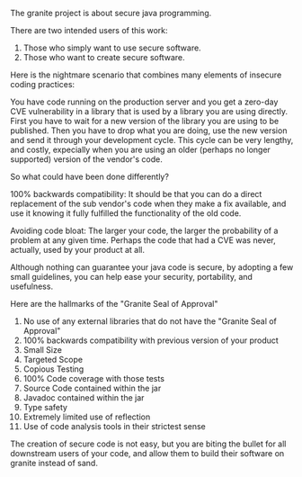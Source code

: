 The granite project is about secure java programming.

There are two intended users of this work:
1. Those who simply want to use secure software.
2. Those who want to create secure software.

Here is the nightmare scenario that combines many elements of
insecure coding practices:

You have code running on the production server and you get a zero-day CVE vulnerability
in a library that is used by a library you are using directly.
First you have to wait for a new version of the library you are using to be published.
Then you have to drop what you are doing, use the new version and send it through your development cycle.
This cycle can be very lengthy, and costly, expecially when you are using an older (perhaps no longer supported) version
of the vendor's code.

So what could have been done differently?

100% backwards compatibility:
It should be that you can do a direct replacement of the sub vendor's code when they make a fix
available, and use it knowing it fully fulfilled the functionality of the old code.

Avoiding code bloat:
The larger your code, the larger the probability of a problem at any given time.
Perhaps the code that had a CVE was never, actually, used by your product at all.

Although nothing can guarantee your java code is secure, by adopting
a few small guidelines, you can help ease your security, portability, and usefulness.

Here are the hallmarks of the "Granite Seal of Approval"

1. No use of any external libraries that do not have the "Granite Seal of Approval"
2. 100% backwards compatibility with previous version of your product
3. Small Size
4. Targeted Scope
5. Copious Testing
6. 100% Code coverage with those tests
7. Source Code contained within the jar
8. Javadoc contained within the jar
9. Type safety
10. Extremely limited use of reflection
11. Use of code analysis tools in their strictest sense

The creation of secure code is not easy, but you are biting the bullet
for all downstream users of your code, and allow them to build
their software on granite instead of sand.
